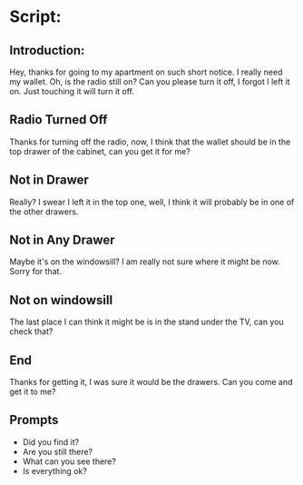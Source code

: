# Script:

## Introduction:

Hey, thanks for going to my apartment on such short notice. I really need my wallet. Oh, is the radio still on? Can you please turn it off, I forgot I left it on. Just touching it will turn it off.

## Radio Turned Off

Thanks for turning off the radio, now, I think that the wallet should be in the top drawer of the cabinet, can you get it for me?

## Not in Drawer

Really? I swear I left it in the top one, well, I think it will probably be in one of the other drawers.

## Not in Any Drawer

Maybe it's on the windowsill? I am really not sure where it might be now. Sorry for that.

## Not on windowsill

The last place I can think it might be is in the stand under the TV, can you check that?

## End

Thanks for getting it, I was sure it would be the drawers.
Can you come and get it to me?

## Prompts

- Did you find it?
- Are you still there?
- What can you see there?
- Is everything ok?
